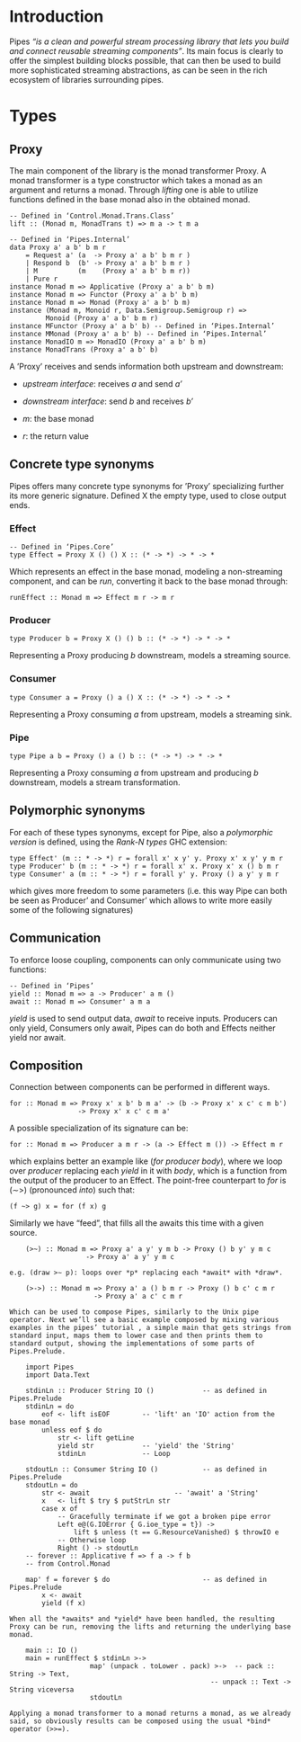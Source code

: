 Introduction
============

Pipes *“is a clean and powerful stream processing library that lets you build and connect reusable streaming components”*. Its main focus is clearly to offer the simplest building blocks possible, that can then be used to build more sophisticated streaming abstractions, as can be seen in the rich ecosystem of libraries surrounding pipes.

Types
=====

Proxy
-----

The main component of the library is the monad transformer Proxy. A monad transformer is a type constructor which takes a monad as an argument and returns a monad. Through *lifting* one is able to utilize functions defined in the base monad also in the obtained monad.

    -- Defined in ‘Control.Monad.Trans.Class’
    lift :: (Monad m, MonadTrans t) => m a -> t m a

    -- Defined in ‘Pipes.Internal’
    data Proxy a' a b' b m r
        = Request a' (a  -> Proxy a' a b' b m r )
        | Respond b  (b' -> Proxy a' a b' b m r )
        | M          (m    (Proxy a' a b' b m r))
        | Pure r
    instance Monad m => Applicative (Proxy a' a b' b m)
    instance Monad m => Functor (Proxy a' a b' b m)
    instance Monad m => Monad (Proxy a' a b' b m)
    instance (Monad m, Monoid r, Data.Semigroup.Semigroup r) =>
             Monoid (Proxy a' a b' b m r)
    instance MFunctor (Proxy a' a b' b) -- Defined in ‘Pipes.Internal’
    instance MMonad (Proxy a' a b' b) -- Defined in ‘Pipes.Internal’
    instance MonadIO m => MonadIO (Proxy a' a b' b m)
    instance MonadTrans (Proxy a' a b' b)

A ’Proxy’ receives and sends information both upstream and downstream:

-   *upstream interface*: receives *a* and send *a’*

-   *downstream interface*: send *b* and receives *b’*

-   *m*: the base monad

-   *r*: the return value

Concrete type synonyms
----------------------

Pipes offers many concrete type synonyms for ’Proxy’ specializing further its more generic signature. Defined X the empty type, used to close output ends.

### Effect

    -- Defined in ‘Pipes.Core’
    type Effect = Proxy X () () X :: (* -> *) -> * -> * 

Which represents an effect in the base monad, modeling a non-streaming component, and can be *run*, converting it back to the base monad through:

    runEffect :: Monad m => Effect m r -> m r 

### Producer

    type Producer b = Proxy X () () b :: (* -> *) -> * -> *

Representing a Proxy producing *b* downstream, models a streaming source.

### Consumer

    type Consumer a = Proxy () a () X :: (* -> *) -> * -> *

Representing a Proxy consuming *a* from upstream, models a streaming sink.

### Pipe

    type Pipe a b = Proxy () a () b :: (* -> *) -> * -> *

Representing a Proxy consuming *a* from upstream and producing *b* downstream, models a stream transformation.

Polymorphic synonyms
--------------------

For each of these types synonyms, except for Pipe, also a *polymorphic version* is defined, using the *Rank-N types* GHC extension:

    type Effect' (m :: * -> *) r = forall x' x y' y. Proxy x' x y' y m r
    type Producer' b (m :: * -> *) r = forall x' x. Proxy x' x () b m r
    type Consumer' a (m :: * -> *) r = forall y' y. Proxy () a y' y m r

which gives more freedom to some parameters (i.e. this way Pipe can both be seen as Producer’ and Consumer’ which allows to write more easily some of the following signatures)

Communication
-------------

To enforce loose coupling, components can only communicate using two functions:

    -- Defined in ‘Pipes’
    yield :: Monad m => a -> Producer' a m () 
    await :: Monad m => Consumer' a m a

*yield* is used to send output data, *await* to receive inputs. Producers can only yield, Consumers only await, Pipes can do both and Effects neither yield nor await.

Composition
-----------

Connection between components can be performed in different ways.

    for :: Monad m => Proxy x' x b' b m a' -> (b -> Proxy x' x c' c m b') 
                     -> Proxy x' x c' c m a'              

A possible specialization of its signature can be:

    for :: Monad m => Producer a m r -> (a -> Effect m ()) -> Effect m r

which explains better an example like (*for producer body*), where we loop over *producer* replacing each *yield* in it with *body*, which is a function from the output of the producer to an Effect. The point-free counterpart to *for* is (∼&gt;) (pronounced *into*) such that:

    (f ~> g) x = for (f x) g  

Similarly we have “feed”, that fills all the awaits this time with a given source.

        (>~) :: Monad m => Proxy a' a y' y m b -> Proxy () b y' y m c 
                       -> Proxy a' a y' y m c

    e.g. (draw >∼ p): loops over *p* replacing each *await* with *draw*.

        (>->) :: Monad m => Proxy a' a () b m r -> Proxy () b c' c m r 
                         -> Proxy a' a c' c m r

    Which can be used to compose Pipes, similarly to the Unix pipe operator. Next we’ll see a basic example composed by mixing various examples in the pipes’ tutorial , a simple main that gets strings from standard input, maps them to lower case and then prints them to standard output, showing the implementations of some parts of Pipes.Prelude.

        import Pipes
        import Data.Text

        stdinLn :: Producer String IO ()            -- as defined in Pipes.Prelude
        stdinLn = do 
            eof <- lift isEOF        -- 'lift' an 'IO' action from the base monad
            unless eof $ do
                str <- lift getLine
                yield str            -- 'yield' the 'String'
                stdinLn              -- Loop

        stdoutLn :: Consumer String IO ()           -- as defined in Pipes.Prelude
        stdoutLn = do
            str <- await                     -- 'await' a 'String'
            x   <- lift $ try $ putStrLn str
            case x of
                -- Gracefully terminate if we got a broken pipe error
                Left e@(G.IOError { G.ioe_type = t}) ->
                    lift $ unless (t == G.ResourceVanished) $ throwIO e
                -- Otherwise loop
                Right () -> stdoutLn
        -- forever :: Applicative f => f a -> f b  
        -- from Control.Monad

        map' f = forever $ do                       -- as defined in Pipes.Prelude
            x <- await
            yield (f x)

    When all the *awaits* and *yield* have been handled, the resulting Proxy can be run, removing the lifts and returning the underlying base monad.

        main :: IO ()
        main = runEffect $ stdinLn >-> 
                        map' (unpack . toLower . pack) >->  -- pack :: String -> Text,
                                                      -- unpack :: Text -> String viceversa
                        stdoutLn

    Applying a monad transformer to a monad returns a monad, as we already said, so obviously results can be composed using the usual *bind* operator (>>=).
